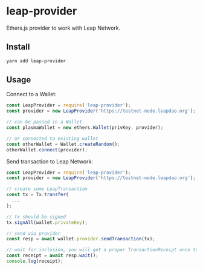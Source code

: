 # leap-provider

Ethers.js provider to work with Leap Network.

## Install

```sh
yarn add leap-provider
```

## Usage

Connect to a Wallet:

```js
const LeapProvider = require('leap-provider');
const provider = new LeapProvider('https://testnet-node.leapdao.org');

// can be passed in a Wallet
const plasmaWallet = new ethers.Wallet(privKey, provider);

// or connected to existing wallet
const otherWallet = Wallet.createRandom();
otherWallet.connect(provider);
```

Send transaction to Leap Network:

```js
const LeapProvider = require('leap-provider');
const provider = new LeapProvider('https://testnet-node.leapdao.org');

// create some LeapTransaction
const tx = Tx.transfer(
  ...
);

// tx should be signed
tx.signAll(wallet.privateKey);

// send via provider
const resp = await wallet.provider.sendTransaction(tx);

// wait for inclusion, you will get a proper TransactionReceipt once tx is included in a block
const receipt = await resp.wait();
console.log(receipt);
```
